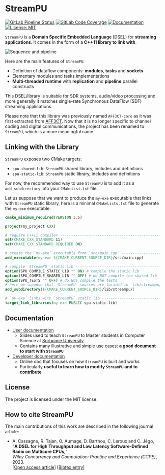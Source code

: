 # StreamPU

[![GitLab Pipeline Status](https://img.shields.io/gitlab/pipeline-status/aff3ct/streampu.svg?branch=development)](https://gitlab.com/aff3ct/streampu/pipelines)
[![GitLab Code Coverage](https://img.shields.io/gitlab/pipeline-coverage/aff3ct/streampu?branch=development)](https://aff3ct.gitlab.io/streampu/)
[![Documentation](https://img.shields.io/badge/doc-passing-green)](https://aff3ct.github.io/streampu/)
[![License: MIT](https://img.shields.io/github/license/aff3ct/streampu.svg)](./LICENSE)

`StreamPU` is a **Domain Specific Embedded Language** (DSEL) for **streaming 
applications**. It comes in the form of a **C++11 library to link with**.

![Sequence and pipeline](./docs/assets/sequence_to_pipeline.svg)

Here are the main features of `StreamPU`:
  - Definition of dataflow components: **modules**, **tasks** and **sockets**
  - Elementary modules and tasks implementations
  - **Multi-threaded runtime** with **replication** and **pipeline** parallel 
    constructs

This DSEL/library is suitable for SDR systems, audio/video processing and more 
generally it matches single-rate Synchronous DataFlow (SDF) streaming 
applications.

Please note that this library was previously named `AFF3CT-core` as it was first 
extracted from [AFF3CT](https://github.com/aff3ct/aff3ct). Now that it is no 
longer specific to channel coding and digital communications, the project has 
been renamed to `StreamPU`, which is a more meaningful name.

## Linking with the Library

`StreamPU` exposes two CMake targets:
- `spu-shared-lib`: `StreamPU` shared library, includes and definitions
- `spu-static-lib`: `StreamPU` static library, includes and definitions

For now, the recommended way to use `StreamPU` is to add it as a 
`add_subdirectory` into your `CMakeList.txt` file. 

Let us suppose that we want to produce the `my-exe` executable that links with 
`StreamPU` static library, here is a minimal `CMakeLists.txt` file to 
generate the `my-exe` executable:

```cmake
cmake_minimum_required(VERSION 3.5)

project(my_project CXX)

# require C++11 compiler ------------------------------------------------------
set(CMAKE_CXX_STANDARD 11)
set(CMAKE_CXX_STANDARD_REQUIRED ON)

# create the `my-exe` executable from `src/main.cpp` --------------------------
add_executable(my-exe ${CMAKE_CURRENT_SOURCE_DIR}/src/main.cpp)

# compile `StreamPU` static lib --------------------------------------------
option(SPU_COMPILE_STATIC_LIB "" ON) # compile the static lib
option(SPU_COMPILE_SHARED_LIB "" OFF) # do NOT compile the shared lib
option(SPU_TESTS "" OFF) # do NOT compile the tests
# here we suppose that `StreamPU` sources are located in `lib/streampu/`
add_subdirectory(${CMAKE_CURRENT_SOURCE_DIR}/lib/streampu/)

# `my-exe` links with `StreamPU` static lib --------------------------------
target_link_libraries(my-exe PUBLIC spu-static-lib)
```

## Documentation

- [User documentation](https://largo.lip6.fr/~cassagnea/docs/UFR/MU5IN160/CM/CM5_AFF3CT_for_Streaming_Apps.pdf)
  * Slides used to teach `StreamPU` to Master students in Computer Science at 
  [Sorbonne University](https://www.sorbonne-universite.fr/)
  * Contains many illustrative and simple use cases: **a good document to start 
    with `StreamPU`**
- [Developer documentation](https://aff3ct.github.io/streampu/)
  * Online doc that focuses on how `StreamPU` is built and works
  * Particularly **useful to learn how to modify `StreamPU` and to contribute**

## License

The project is licensed under the MIT license.

## How to cite StreamPU

The main contributions of this work are described in the following journal 
article:  
- A. Cassagne, R. Tajan, O. Aumage, D. Barthou, C. Leroux and C. Jégo,  
  “**A DSEL for High Throughput and Low Latency Software-Defined Radio on Multicore CPUs**,“  
  *Wiley Concurrency and Computation: Practice and Experience (CCPE)*, 2023.  
  [[Open access article](https://doi.org/10.1002/cpe.7820)] [[Bibtex entry](https://aff3ct.github.io/resources/bibtex/Cassagne2023%20-%20A%20DSEL%20for%20High%20Throughput%20and%20Low%20Latency%20Software-Defined%20Radio%20on%20Multicore%20CPUs.bib)]
